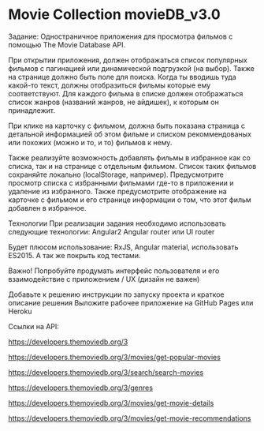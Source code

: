 # Movie Collection     movieDB_v3.0

[](https://kanistra50.github.io/movieDB/)

Задание:
Одностраничное приложения для просмотра фильмов с помощью The Movie Database API.

При открытии приложения, должен отображаться список популярных фильмов с пагинацией или динамической подгрузкой (на выбор). Также на странице должно быть поле для поиска. Когда ты вводишь туда какой-то текст, должны отобразиться фильмы которые ему соответствуют. Для каждого фильма в списке должен отображаться список жанров (названий жанров, не айдишек), к которым он принадлежит.

При клике на карточку с фильмом, должна быть показана страница с детальной информацией об этом фильме и списком рекоммендованых или похожих (можно и то, и то) фильмов к нему.

Также реализуйте возможность добавлять фильмы в избранное как со списка, так и на странице с отдельным фильмом. Список таких фильмов сохраняйте локально (localStorage, например). Предусмотрите просмотр списка с избранными фильмами где-то в приложении и удаление из избранного. Также предусмотрите отображение на карточке с фильмом и его странице информации о том, что этот фильм добавлен в избранное.

Технологии
При реализации задания необходимо использовать следующие технологии:
Angular2
Angular router или UI router

Будет плюсом использование:
RxJS,
Angular material,
использовать ES2015.
А так же покрыть код тестами.

Важно!
Попробуйте продумать интерфейс пользователя и его взаимодействие с приложением / UX (дизайн не важен)

Добавьте к решению инструкции по запуску проекта и краткое описание решения
Выложите рабочее приложение на GitHub Pages или Heroku

Ссылки на API:

https://developers.themoviedb.org/3

https://developers.themoviedb.org/3/movies/get-popular-movies

https://developers.themoviedb.org/3/search/search-movies

https://developers.themoviedb.org/3/genres

https://developers.themoviedb.org/3/movies/get-movie-details

https://developers.themoviedb.org/3/movies/get-movie-recommendations
